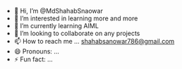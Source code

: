 - 👋 Hi, I’m @MdShahabSnaowar
- 👀 I’m interested in learning more and more
- 🌱 I’m currently learning AIML
- 💞️ I’m looking to collaborate on any projects
- 📫 How to reach me ... shahabsanowar786@gmail.com
- 😄 Pronouns: ...
- ⚡ Fun fact: ...

<!---
MdShahabSnaowar/MdShahabSnaowar is a ✨ special ✨ repository because its `README.md` (this file) appears on your GitHub profile.
You can click the Preview link to take a look at your changes.
--->
